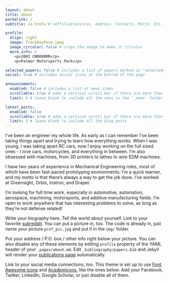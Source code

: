 ```yaml
---
layout: about
title: about
permalink: /
subtitle: <a href='#'>Affiliations</a>. Address. Contacts. Motto. Etc.

profile:
  align: right
  image: TrackDayPose.jpeg
  image_circular: false # crops the image to make it circular
  more_info: >
    <p>2003 CBR600RR</p>
    <p>Palmer Motorsports Park</p>

selected_papers: false # includes a list of papers marked as "selected={true}"
social: true # includes social icons at the bottom of the page

announcements:
  enabled: false # includes a list of news items
  scrollable: true # adds a vertical scroll bar if there are more than 3 news items
  limit: 5 # leave blank to include all the news in the `_news` folder

latest_posts:
  enabled: false
  scrollable: true # adds a vertical scroll bar if there are more than 3 new posts items
  limit: 3 # leave blank to include all the blog posts
---
```

I’ve been an engineer my whole life. As early as I can remember I’ve been taking things apart and trying to learn how everything works. When I was young, I was taking apart RC cars, now I enjoy working on the full sized ones - I love cars, motorcycles, and everything in between. I’m also obsessed with machines, from 3D printers to lathes to wire EDM machines.

I have two years of experience in Mechanical Engineering roles, most of which have been fast-paced prototyping environments. I’m a quick learner, and my motto is that there’s always a way to get the job done. I’ve worked at Greensight, Orbis, Instron, and Draper. 

I’m looking for full time work, especially in automotive, automation, aerospace, machining, motorsports, and additive manufacturing fields. I’m open to work anywhere that has interesting problems to solve, as long as they’re not defense related!



Write your biography here. Tell the world about yourself. Link to your favorite [subreddit](http://reddit.com). You can put a picture in, too. The code is already in, just name your picture `prof_pic.jpg` and put it in the `img/` folder.

Put your address / P.O. box / other info right below your picture. You can also disable any of these elements by editing `profile` property of the YAML header of your `_pages/about.md`. Edit `_bibliography/papers.bib` and Jekyll will render your [publications page](/al-folio/publications/) automatically.

Link to your social media connections, too. This theme is set up to use [Font Awesome icons](https://fontawesome.com/) and [Academicons](https://jpswalsh.github.io/academicons/), like the ones below. Add your Facebook, Twitter, LinkedIn, Google Scholar, or just disable all of them.

